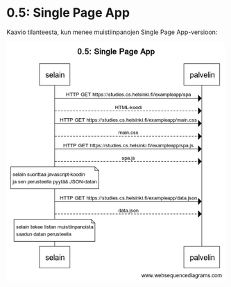 # 0.5: Single Page App

Kaavio tilanteesta, kun menee muistiinpanojen Single Page App-versioon:  

![SPA](https://github.com/Elyrie/fullstack-open/blob/main/00/assets/0.5_spa.png?raw=true)
